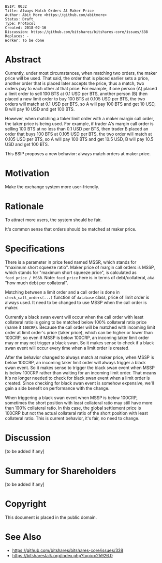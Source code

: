     BSIP: 0032
    Title: Always Match Orders At Maker Price
    Author: Abit More <https://github.com/abitmore>
    Status: Draft
    Type: Protocol
    Created: 2018-02-16
    Discussion: https://github.com/bitshares/bitshares-core/issues/338
    Replaces: -
    Worker: To be done

# Abstract

Currently, under most circumstances, when matching two orders, the maker price
will be used. That said, the order that is placed earlier sets a price,
another order that is placed later accepts the price, thus a match, two orders
pay to each other at that price. For example, if one person (A) placed a limit
order to sell 100 BTS at 0.1 USD per BTS, another person (B) then placed a new
limit order to buy 100 BTS at 0.105 USD per BTS, the two orders will match at
0.1 USD per BTS, so A will pay 100 BTS and get 10 USD, B will pay 10 USD and
get 100 BTS.

However, when matching a taker limit order with a maker margin call order,
the taker price is being used. For example, if trader A's margin call order is
selling 100 BTS at no less than 0.1 USD per BTS, then trader B placed an order
that buys 100 BTS at 0.105 USD per BTS, the two order will match at 0.105 USD
per BTS, so A will pay 100 BTS and get 10.5 USD, B will pay 10.5 USD and get
100 BTS.

This BSIP proposes a new behavior: always match orders at maker price.

# Motivation

Make the exchange system more user-friendly.

# Rationale

To attract more users, the system should be fair.

It's common sense that orders should be matched at maker price.

# Specifications

There is a parameter in price feed named MSSR, which stands for "maximum short
squeeze ratio". Maker price of margin call orders is MSSP, which stands for
"maximum short squeeze price", is calculated as `feed_price / MSSR`.
Note: `feed_price` here is in terms of debt/collateral, aka "how much debt per
collateral".

Matching between a limit order and a call order is done in
`check_call_orders(...)` function of `database` class, price of limit order
is always used. It need to be changed to use MSSP when the call order is maker.

Currently a black swan event will occur when the call order with least
collateral ratio is going to be matched below 100% collateral ratio price
(name it `100CRP`). Because the call order will be matched with incoming limit
order at limit order's price (taker price),
which can be higher or lower than 100CRP, so even if MSSP is below 100CRP,
an incoming taker limit order may or may not trigger a black swan.
So it makes sense to check if a black swan event will occur every time when a
limit order is created.

After the behavior changed to always match at maker price, when MSSP is below
100CRP, an incoming taker limit order will always trigger a black swan event.
So it makes sense to trigger the black swan event when MSSP is below 100CRP
rather than waiting for an incoming limit order. That means it's no longer
needed to check for black swan event when a limit order is created.
Since checking for black swan event is somehow expensive, we'll gain a side
benefit on performance with the change.

When triggering a black swan event when MSSP is below 100CRP,
sometimes the short
position with least collateral ratio may still have more than 100% collateral
ratio. In this case, the global settlement price is 100CRP but not the actual
collateral ratio of the short position with least collateral ratio.
This is current behavior, it's fair, no need to change.

# Discussion

[to be added if any]

# Summary for Shareholders

[to be added if any]

# Copyright

This document is placed in the public domain.

# See Also

* https://github.com/bitshares/bitshares-core/issues/338
* https://bitsharestalk.org/index.php?topic=25926.0
